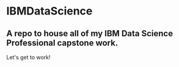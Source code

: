# IBMDataScience

## A repo to house all of my IBM Data Science Professional capstone work.

Let's get to work!
